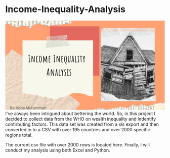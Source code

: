 # Income-Inequality-Analysis
![IMG](income_inequality.png)
I've always been intrigued about bettering the world. So, in this project I decided to collect data from the WHO on wealth inequality and indentify contirbuting factors. This data set was created from a xls export and then converted in to a CSV with over 195 countries and over 2000 specific regions total. 

The current csv file with over 2000 rows is located here. Finally, I will conduct my analysis using both Excel and Python. 

